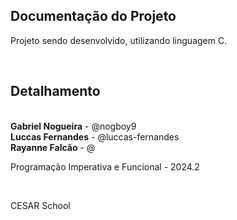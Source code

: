 ## Documentação do Projeto

<p align="justify">
  Projeto sendo desenvolvido, utilizando linguagem C.
</p>
<br>

## Detalhamento
<br>
<strong>Gabriel Nogueira</strong> - @nogboy9 <br>
<strong>Luccas Fernandes</strong> - @luccas-fernandes <br>
<strong>Rayanne Falcão</strong> - @
<br>
<p>Programação Imperativa e Funcional - 2024.2</p>
<br>
<p>CESAR School</p>
